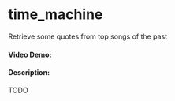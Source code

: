 # time_machine
Retrieve some quotes from top songs of the past
#### Video Demo:  <URL HERE>
#### Description:
TODO
